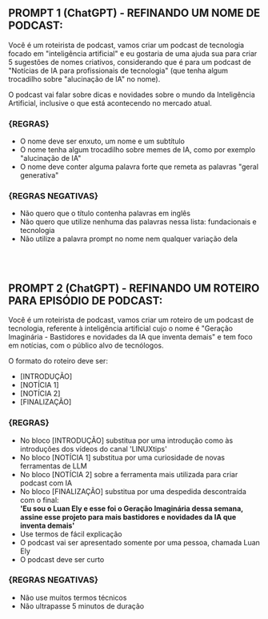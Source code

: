 ## PROMPT 1 (ChatGPT) - REFINANDO UM NOME DE PODCAST:

Você é um roteirista de podcast, vamos criar um podcast de tecnologia focado em "inteligência artificial" e eu gostaria de uma ajuda sua para criar 5 sugestões de nomes criativos, considerando que é para um podcast de "Notícias de IA para profissionais de tecnologia" (que tenha algum trocadilho sobre "alucinação de IA" no nome).

O podcast vai falar sobre dicas e novidades sobre o mundo da Inteligência Artificial, inclusive o que está acontecendo no mercado atual.

### {REGRAS}

- O nome deve ser enxuto, um nome e um subtítulo  
- O nome tenha algum trocadilho sobre memes de IA, como por exemplo "alucinação de IA"  
- O nome deve conter alguma palavra forte que remeta as palavras "geral generativa"  

### {REGRAS NEGATIVAS}

- Não quero que o título contenha palavras em inglês  
- Não quero que utilize nenhuma das palavras nessa lista: fundacionais e tecnologia  
- Não utilize a palavra prompt no nome nem qualquer variação dela  

<br>
<br>

## PROMPT 2 (ChatGPT) - REFINANDO UM ROTEIRO PARA EPISÓDIO DE PODCAST:

Você é um roteirista de podcast, vamos criar um roteiro de um podcast de tecnologia, referente à inteligência artificial cujo o nome é "Geração Imaginária - Bastidores e novidades da IA que inventa demais" e tem foco em notícias, com o público alvo de tecnólogos.

O formato do roteiro deve ser:

- [INTRODUÇÃO]  
- [NOTÍCIA 1]  
- [NOTÍCIA 2]  
- [FINALIZAÇÃO]  

### {REGRAS}

- No bloco [INTRODUÇÃO] substitua por uma introdução como às introduções dos vídeos do canal 'LINUXtips'  
- No bloco [NOTÍCIA 1] substitua por uma curiosidade de novas ferramentas de LLM  
- No bloco [NOTÍCIA 2] sobre a ferramenta mais utilizada para criar podcast com IA  
- No bloco [FINALIZAÇÃO] substitua por uma despedida descontraída com o final:  
  **'Eu sou o Luan Ely e esse foi o Geração Imaginária dessa semana, assine esse projeto para mais bastidores e novidades da IA que inventa demais'**  
- Use termos de fácil explicação  
- O podcast vai ser apresentado somente por uma pessoa, chamada Luan Ely  
- O podcast deve ser curto  

### {REGRAS NEGATIVAS}

- Não use muitos termos técnicos
- Não ultrapasse 5 minutos de duração